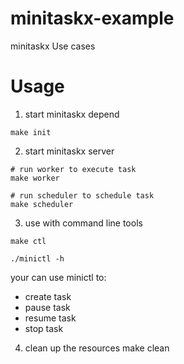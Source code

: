 # minitaskx-example
minitaskx Use cases

# Usage
1. start minitaskx depend
```
make init
```

2. start minitaskx server
```
# run worker to execute task
make worker

# run scheduler to schedule task
make scheduler
```   

3. use with command line tools
```
make ctl

./minictl -h
```
your can use minictl to:
   - create task
   - pause task
   - resume task
   - stop task

4. clean up the resources
make clean

